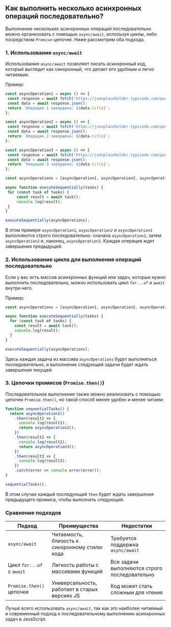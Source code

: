 ## Как выполнить несколько асинхронных операций последовательно?

Выполнение нескольких асинхронных операций последовательно можно организовать с помощью `async/await`, используя циклы, либо посредством `Promise`-цепочек. Ниже рассмотрим оба подхода.

### 1. **Использование `async/await`**
   Использование `async/await` позволяет писать асинхронный код, который выглядит как синхронный, что делает его удобным и легко читаемым.

   Пример:
   ```javascript
const asyncOperation1 = async () => {
    const response = await fetch('https://jsonplaceholder.typicode.com/posts/1');
    const data = await response.json();
    return `Операция 1 завершена: ${data.title}`;
};

const asyncOperation2 = async () => {
    const response = await fetch('https://jsonplaceholder.typicode.com/posts/2');
    const data = await response.json();
    return `Операция 2 завершена: ${data.title}`;
};

const asyncOperation3 = async () => {
    const response = await fetch('https://jsonplaceholder.typicode.com/posts/3');
    const data = await response.json();
    return `Операция 3 завершена: ${data.title}`;
};

const asyncOperations = [asyncOperation1, asyncOperation2, asyncOperation3];

async function executeSequentially(tasks) {
    for (const task of tasks) {
        const result = await task();
        console.log(result);
    }
}

executeSequentially(asyncOperations);
```

   В этом примере `asyncOperation1`, `asyncOperation2` и `asyncOperation3` выполняются строго последовательно: сначала `asyncOperation1`, затем `asyncOperation2` и, наконец, `asyncOperation3`. Каждая операция ждет завершения предыдущей.

### 2. **Использование цикла для выполнения операций последовательно**
   Если у вас есть массив асинхронных функций или задач, которые нужно выполнить последовательно, можно использовать цикл `for...of` и `await` внутри него.

   Пример:
   ```javascript
   const asyncOperations = [asyncOperation1, asyncOperation2, asyncOperation3];

   async function executeSequentially(tasks) {
     for (const task of tasks) {
       const result = await task();
       console.log(result);
     }
   }

   executeSequentially(asyncOperations);
   ```

   Здесь каждая задача из массива `asyncOperations` будет выполняться последовательно, и выполнение следующей задачи будет ждать завершения текущей.

### 3. **Цепочки промисов (`Promise.then()`)**
   Последовательное выполнение также можно реализовать с помощью цепочек `Promise.then()`, но такой способ менее удобен и менее читаем:

   ```javascript
   function sequentialTasks() {
     return asyncOperation1()
       .then(result1 => {
         console.log(result1);
         return asyncOperation2();
       })
       .then(result2 => {
         console.log(result2);
         return asyncOperation3();
       })
       .then(result3 => {
         console.log(result3);
       })
       .catch(error => console.error(error));
   }

   sequentialTasks();
   ```

   В этом случае каждый последующий `then` будет ждать завершения предыдущего промиса, чтобы выполнить следующий.

### Сравнение подходов
| Подход                      | Преимущества                                     | Недостатки                                     |
|-----------------------------|--------------------------------------------------|------------------------------------------------|
| `async/await`               | Читаемость, близость к синхронному стилю кода    | Требуется поддержка `async/await`              |
| Цикл `for...of` с `await`   | Легкость работы с массивами функций              | Все задачи выполняются строго последовательно  |
| `Promise.then()` цепочки    | Универсальность, работает в старых версиях JS    | Код может стать сложным для чтения             |

Лучше всего использовать `async/await`, так как это наиболее читаемый и современный подход к последовательному выполнению асинхронных задач в JavaScript.